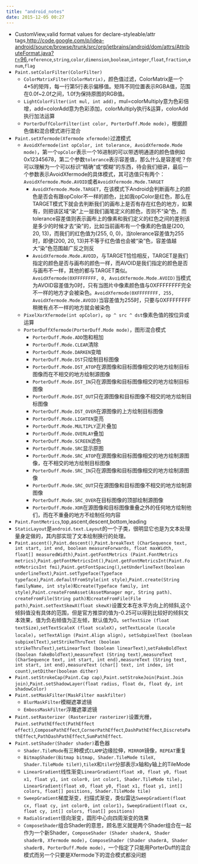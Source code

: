 ```yaml
---
title: "android_notes"
date: 2015-12-05 00:27
---
```

+ CustomView,valid format values for declare-styleable/attr tags,<http://code.google.com/p/idea-android/source/browse/trunk/src/org/jetbrains/android/dom/attrs/AttributeFormat.java?r=96>,``reference``,``string``,``color``,``dimension``,``boolean``,``integer``,``float``,``fraction``,``enum``,``flag``
+ ``Paint.setColorFilter(ColorFilter)``
  + ``ColorMatrixFilter(ColorMatrix)``，颜色值过滤，ColorMatrix是一个4*5的矩阵，每一行第5行表示偏移值。矩阵不同位置表示RGBA值，范围在0.0f~2.0f之间，1.0f为保持原图的RGB值。
  + ``LightColorFilter(int mul, int add)``，mul=colorMultiply意为色彩倍增，add=colorAdd意为色彩添加，colorMultiply执行&运算，colorAdd执行加法运算
  + ``PorterDuffColorFilter(int color, PorterDuff.Mode mode)``，根据颜色值和混合模式进行混合
+ ``Paint.setXfermode(Xfermode xfermode)``过渡模式
  + ``AvoidXfermode(int opColor, int tolerance, AvoidXfermode.Mode mode)``，第一个``opColor``表示一个16进制的可以带透明通道的颜色值例如0x12345678，第二个参数``tolerance``表示容差值，那么什么是容差呢？你可以理解为一个可以标识“精确”或“模糊”的东西，待会我们细讲，最后一个参数表示AvoidXfermode的具体模式，其可选值只有两个：``AvoidXfermode.Mode.AVOID``或者``AvoidXfermode.Mode.TARGET``
    + ``AvoidXfermode.Mode.TARGET``，在该模式下Android会判断画布上的颜色是否会有跟opColor不一样的颜色，比如我opColor是红色，那么在TARGET模式下就会去判断我们的画布上是否有存在红色的地方，如果有，则把该区域“染”上一层我们画笔定义的颜色，否则不“染”色，而tolerance容差值则表示画布上的像素和我们定义的红色之间的差别该是多少的时候才去“染”的，比如当前画布有一个像素的色值是(200, 20, 13)，而我们的红色值为(255, 0, 0)，当tolerance容差值为255时，即便(200, 20, 13)并不等于红色值也会被“染”色，容差值越大“染”色范围越广反之则反
    + ``AvoidXfermode.Mode.AVOID``，与TARGET恰恰相反，TARGET是我们指定的颜色是否与画布的颜色一样，而AVOID是我们指定的颜色是否与画布不一样，其他的都与TARGET类似。``AvoidXfermode(0XFFFFFFFF, 0, AvoidXfermode.Mode.AVOID)``当模式为AVOID容差值为0时，只有当图片中像素颜色值与0XFFFFFFFF完全不一样的地方才会被染色。``AvoidXfermode(0XFFFFFFFF, 255, AvoidXfermode.Mode.AVOID)``当容差值为255时，只要与0XFFFFFFFF稍微有点不一样的地方就会被染色
  + ``PixelXorXfermode(int opColor)``，``op ^ src ^ dst``像素色值的按位异或运算
  + ``PorterDuffXfermode(PorterDuff.Mode mode)``，图形混合模式
    + ``PorterDuff.Mode.ADD``饱和相加
    + ``PorterDuff.Mode.CLEAR``清除
    + ``PorterDuff.Mode.DARKEN``变暗
    + ``PorterDuff.Mode.DST``只绘制目标图像
    + ``PorterDuff.Mode.DST_ATOP``在源图像和目标图像相交的地方绘制目标图像而在不相交的地方绘制源图像
    + ``PorterDuff.Mode.DST_IN``只在源图像和目标图像相交的地方绘制目标图像
    + ``PorterDuff.Mode.DST_OUT``只在源图像和目标图像不相交的地方绘制目标图像
    + ``PorterDuff.Mode.DST_OVER``在源图像的上方绘制目标图像
    + ``PorterDuff.Mode.LIGHTEN``变亮
    + ``PorterDuff.Mode.MULTIPLY``正片叠加
    + ``PorterDuff.Mode.OVERLAY``叠加
    + ``PorterDuff.Mode.SCREEN``滤色
    + ``PorterDuff.Mode.SRC``显示原图
    + ``PorterDuff.Mode.SRC_ATOP``在源图像和目标图像相交的地方绘制源图像，在不相交的地方绘制目标图像
    + ``PorterDuff.Mode.SRC_IN``只在源图像和目标图像相交的地方绘制源图像
    + ``PorterDuff.Mode.SRC_OUT``只在源图像和目标图像不相交的地方绘制源图像
    + ``PorterDuff.Mode.SRC_OVER``在目标图像的顶部绘制源图像
    + ``PorterDuff.Mode.XOR``在源图像和目标图像重叠之外的任何地方绘制他们，而在不重叠的地方不绘制任何内容
+ ``Paint.FontMetrics``,top,ascent,descent,bottom,leading
+ ``StaticLayout``是``android.text.Layout``的一个子类，很明显它也是为文本处理量身定做的，其内部实现了文本绘制换行的处理。
+ ``Paint.ascent()``,``Paint.descent()``,``Paint.breakText (CharSequence text, int start, int end, boolean measureForwards, float maxWidth, float[] measuredWidth)``,``Paint.getFontMetrics (Paint.FontMetrics metrics)``,``Paint.getFontMetricsInt()``,``Paint.getFontMetricsInt(Paint.FontMetricsInt fmi)``,``Paint.getFontSpacing()``,``setUnderlineText(boolean underlineText)``,``Paint.setTypeface(Typeface typeface)``,``Paint.defaultFromStyle(int style)``,``Paint.create(String familyName, int style)和create(Typeface family, int style)``,``Paint.createFromAsset(AssetManager mgr, String path)、createFromFile(String path)和createFromFile(File path)``,``Paint.setTextSkewX(float skewX)``设置文本在水平方向上的倾斜,这个倾斜值没有具体的范围，但是官方推崇的值为-0.25可以得到比较好的倾斜文本效果，值为负右倾值为正左倾，默认值为0。``setTextSize (float textSize)``,``setTextScaleX (float scaleX)``，``setTextLocale (Locale locale)``，``setTextAlign (Paint.Align align)``，``setSubpixelText (boolean subpixelText)``,``setStrikeThruText (boolean strikeThruText)``,``setLinearText (boolean linearText)``,``setFakeBoldText (boolean fakeBoldText)``,``measureText (String text),measureText (CharSequence text, int start, int end),measureText (String text, int start, int end),measureText (char[] text, int index, int count)``,``setDither(boolean dither)``
+ ``Paint.setStrokeCap(Paint.Cap cap)``,``Paint.setStrokeJoin(Paint.Join join)``,``Paint.setShadowLayer(float radius, float dx, float dy, int shadowColor)``
+ ``Paint.setMaskFilter(MaskFilter maskfilter)``
  + ``BlurMaskFilter``模糊遮罩滤镜
  + ``EmbossMaskFilter``浮雕遮罩滤镜
+ ``Paint.setRasterizer (Rasterizer rasterizer)``设置光栅，``Paint.setPathEffect(PathEffect effect)``,``ComposePathEffect``,``CornerPathEffect``,``DashPathEffect``,``DiscretePathEffect``,``PathDashPathEffect``,``SumPathEffect``.
+ ``Paint.setShader(Shader shader)``着色器
  + ``Shader.TileMode``有三种模式``CLAMP``边缘拉伸，``MIRROR``镜像，``REPEAT``重复
  + ``BitmapShader(Bitmap bitmap, Shader.TileMode tileX, Shader.TileMode tileY)``,``tileX``和``tileY``分部表示x轴和y轴上的TileMode
  + ``LinearGradient``线性渐变``LinearGradient(float x0, float y0, float x1, float y1, int color0, int color1, Shader.TileMode tile)``，``LinearGradient(float x0, float y0, float x1, float y1, int[] colors, float[] positions, Shader.TileMode tile)``
  + ``SweepGradient``梯度渐变，扫描式渐变，类似雷达``SweepGradient(float cx, float cy, int color0, int color1)``，``SweepGradient(float cx, float cy, int[] colors, float[] positions)``
  + ``RadialGradient``径向渐变，圆形中心向四周渐变的效果
  + ``ComposeShader``组合Shader的意思，顾名思义就是两个Shader组合在一起作为一个新Shader，``ComposeShader (Shader shaderA, Shader shaderB, Xfermode mode)``，``ComposeShader (Shader shaderA, Shader shaderB, PorterDuff.Mode mode)``，一个指定了只能用PorterDuff的混合模式而另一个只要是Xfermode下的混合模式都没问题
  
